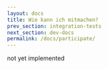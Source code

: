 ```yaml
---
layout: docs
title: Wie kann ich mitmachen?
prev_section: integration-tests
next_section: dev-docs
permalink: /docs/participate/
---
```


not yet implemented
